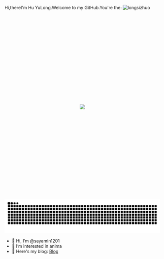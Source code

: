 Hi,thereI'm Hu YuLong.Welcome to my GitHub.You're the:
</img>
<img src="https://count.getloli.com/get/@sayamin1201?theme=rule34" alt="longsizhuo" width="300"/>
</div>

<div style="width: 100%; height: 600px; overflow: hidden; display: flex; justify-content: center; align-items: center;">
  <img src="assets/202505302127.gif" style="width: auto; height: auto;">
</div>

<div class="tanChiShe">
	  <img id="tanChiShe" src="assets/snake-Light.svg" alt="">
</div>

- 👋 Hi, I’m @sayamin1201
- 👀 I’m interested in anima
- 📕 Here's my blog: [Blog](sayamin1201.github.io/huyuloong/)
